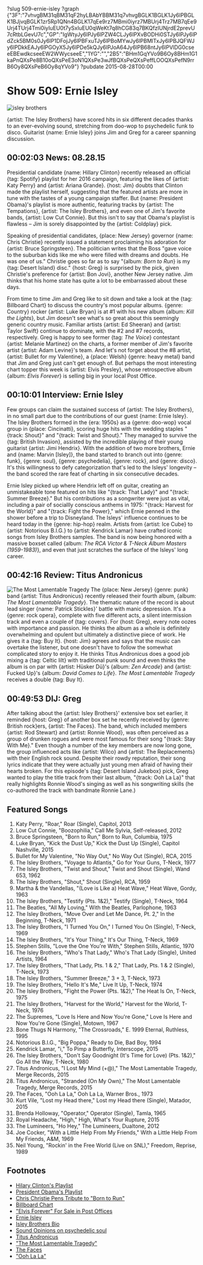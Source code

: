 ?slug 509-ernie-isley
?graph {"3F":"7vhvgBM31qBM31qF2hyLBAbYBBM31q7vhvgBGLK1BGLK1Jy6lPBGLK1BJjvqBGLK1zr5Rp1QNn4BGLK17qEe9rz7MBmi0iyrz7MBUrj4Trz7MB7qEe9Urj4TUrj4Tmi0iyIuEU0t7ySxIuEU0qWeKt7q8hCG83q7BKQfzIUNjrdE2prevU7cRtbLGevU7c","GP":"IgWtyJy6lPJy6lPZW4CLJy6lPXvBODHi0STJy6lPJy6lPdZck5BM0s0Jy6lP1DFojJy6lPBFxuTJy6lPBoMYwJy6lPBMlTxJy6lPBJQFWJy6lPDkkEAJy6lPGOyX5Jy6lPDe5kQJy6lPJoA64Jy6lPB68ntJy6lPVlDG0cseeEBEwdkcseeEW2WWycseeE","1YG":"","2B5":"BHm1GqYVo9B6Oy8BHm1G1kaPnQXsPe8B10oQXsPeE3oN1QXsPe3wJfBQXsPeQXsPeffLOOQXsPefN9rrB6Oy8QXsPeB6Oy8qYVo9"}
?pubdate 2015-08-28T00:00

# Show 509: Ernie Isley
![isley brothers](//static.soundopinions.org/images/2015/isley2_web.jpg)

{artist: The Isley Brothers} have scored hits in six different decades thanks to an ever-evolving sound, stretching from doo-wop to psychedelic funk to disco. Guitarist {name: Ernie Isley} joins Jim and Greg for a career spanning discussion.


## 00:02:03 News: 08.28.15

Presidential candidate {name: Hillary Clinton} recently released an official {tag: Spotify} playlist for her 2016 campaign, featuring the likes of {artist: Katy Perry} and {artist: Ariana Grande}. {host: Jim} doubts that Clinton made the playlist herself, suggesting that the featured artists are more in tune with the tastes of a young campaign staffer. But {name: President Obama}'s playlist is more authentic, featuring tracks by {artist: The Tempations}, {artist: The Isley Brothers}, and even one of Jim's favorite bands, {artist: Low Cut Connie}. But this isn't to say that Obama's playlist is flawless – Jim is sorely disappointed by the {artist: Coldplay} pick. 

Speaking of presidential candidates, {place: New Jersey} governor {name: Chris Christie} recently issued a statement proclaiming his adoration for {artist: Bruce Springsteen}. The politician writes that the Boss "gave voice to the suburban kids like me who were filled with dreams and doubts. He was one of us." Christie goes so far as to say "{album: *Born to Run*} is my {tag: Desert Island} disc." {host: Greg} is surprised by the pick, given Christie's preference for {artist: Bon Jovi}, another New Jersey native. Jim thinks that his home state has quite a lot to be embarrassed about these days. 

From time to time Jim and Greg like to sit down and take a look at the {tag: Billboard Chart} to discuss the country's most popular albums. {genre: Country} rocker {artist: Luke Bryan} is at #1 with his new album {album: *Kill the Lights*}, but Jim doesn't see what's so great about this seemingly generic country music. Familiar artists {artist: Ed Sheeran} and {artist: Taylor Swift} continue to dominate, with the #2 and #7 records, respectively. Greg is happy to see former {tag: *The Voice*} contestant {artist: Melanie Martinez} on the charts, a former member of Jim's favorite artist {artist: Adam Levine}'s team. And let's not forget about the #8 artist, {artist: Bullet for my Valentine}, a {place: Welsh} {genre: heavy metal} band that Jim and Greg just can't get enough of. But perhaps the most interesting chart topper this week is {artist: Elvis Presley}, whose retrospective album {album: *Elvis Forever*} is selling big in your local Post Office. 



## 00:10:01 Interview: Ernie Isley
Few groups can claim the sustained success of {artist: The Isley Brothers}, in no small part due to the contributions of our guest {name: Ernie Isley}. The Isley Brothers formed in the {era: 1950s} as a {genre: doo-wop} vocal group in {place: Cincinatti}, scoring huge hits with the wedding staples "{track: Shout}" and "{track: Twist and Shout}." They managed to survive the {tag: British Invasion}, assisted by the incredible playing of their young guitarist {artist: Jimi Hendrix}. With the addition of two more brothers, Ernie and {name: Marvin [Isley]}, the band started to branch out into {genre: funk}, {genre: soul}, {genre: psychedelia}, {genre: rock}, and {genre: disco}. It's this willingness to defy categorization that's led to the Isleys' longevity – the band scored the rare feat of charting in six consecutive decades.

Ernie Isley picked up where Hendrix left off on guitar, creating an unmistakeable tone featured on hits like "{track: That Lady}" and "{track: Summer Breeze}." But his contributions as a songwriter were just as vital, including a pair of sociallly conscious anthems in 1975: "{track: Harvest for the World}" and "{track: Fight the Power}," which Ernie penned in the shower before a trip to Disneyland. The Isleys' influence continues to be heard today in the {genre: hip-hop} realm. Artists from {artist: Ice Cube} to {artist: Notorious B.I.G.} to {artist: Kendrick Lamar} have crafted iconic songs from Isley Brothers samples. The band is now being honored with a massive boxset called {album: *The RCA Victor & T-Neck Album Masters (1959-1983)*}, and even that just scratches the surface of the Isleys' long career.



## 00:42:16 Review: Titus Andronicus 

![The Most Lamentable Tragedy](http://is5.mzstatic.com/image/thumb/Music7/v4/8e/5d/3f/8e5d3fb2-1fa6-5b3d-7661-95ae96614309/527_Titus_MostLamentableTragedy_2500px.jpg/600x600bb-85.jpg "278712416/988561829")
The {place: New Jersey} {genre: punk} band {artist: Titus Andronicus} recently released their fourth album, {album: *The Most Lamentable Tragedy*}. The thematic nature of the record is about lead singer {name: Patrick Stickles}' battle with manic depression. It's a {genre: rock opera}, complete with five different acts, a silent intermission track and even a couple of {tag: covers}. For {host: Greg}, every note oozes with importance and passion. He thinks the album as a whole is definitely overwhelming and opulent but ultimately a distinctive piece of work. He gives it a {tag: Buy It}. {host: Jim} agrees and says that the music can overtake the listener, but one doesn't have to follow the somewhat complicated story to enjoy it. He thinks Titus Andronicus does a good job mixing a {tag: Celtic lilt} with traditional punk sound and even thinks the album is on par with {artist: Hüsker Dü}'s {album: *Zen Arcade*} and {artist: Fucked Up}'s {album: *David Comes to Life*}. *The Most Lamentable Tragedy* receives a double {tag: Buy It}.

## 00:49:53 DIJ: Greg

After talking about the {artist: Isley Brothers}' extensive box set earlier, it reminded {host: Greg} of another box set he recently received by {genre: British rock}ers, {artist: The Faces}. The band, which included members {artist: Rod Stewart} and {artist: Ronnie Wood}, was often perceived as a group of drunken rogues and were most famous for their song "{track: Stay With Me}." Even though a number of the key members are now long gone, the group influenced acts like {artist: Wilco} and {artist: The Replacements} with their English rock sound. Despite their rowdy reputation, their song lyrics indicate that they were actually just young men afraid of having their hearts broken. For this episode's {tag: Desert Island Jukebox} pick, Greg wanted to play the title track from their last album, "{track: Ooh La La}" that really highlights Ronnie Wood's singing as well as his songwriting skills (he co-authored the track with bandmate Ronnie Lane.) 


## Featured Songs
1. Katy Perry, "Roar," Roar (Single), Capitol, 2013 
2. Low Cut Connie, "Boozophilia," Call Me Sylvia, Self-released, 2012 
3. Bruce Springsteen, "Born to Run," Born to Run, Columbia, 1975 
4. Luke Bryan, "Kick the Dust Up," Kick the Dust Up (Single), Capitol Nashville, 2015 
5. Bullet for My Valentine, "No Way Out," No Way Out (Single), RCA, 2015 
6. The Isley Brothers, "Voyage to Atlantis," Go for Your Guns, T-Neck, 1977 
7. The Isley Brothers, "Twist and Shout," Twist and Shout (Single), Wand 653, 1962 
8. The Isley Brothers, "Shout," Shout (Single), RCA, 1959 
9. Martha & the Vandellas, "(Love is Like a) Heat Wave," Heat Wave, Gordy, 1963 
10. The Isley Brothers, "Testify (Pts. 1&2)," Testify (Single), T-Neck, 1964 
11. The Beatles, "All My Loving," With the Beatles, Parlophone, 1963 
12. The Isley Brothers, "Move Over and Let Me Dance, Pt. 2," In the Beginning, T-Neck, 1971 
13. The Isley Brothers, "I Turned You On," I Turned You On (Single), T-Neck, 1969 
14. The Isley Brothers, "It's Your Thing," It's Our Thing, T-Neck, 1969 
15. Stephen Stills, "Love the One You're With," Stephen Stills, Atlantic, 1970 
16. The Isley Brothers, "Who's That Lady," Who's That Lady (Single), United Artists, 1964 
17. The Isley Brothers, "That Lady, Pts. 1 & 2," That Lady, Pts. 1 & 2 (Single), T-Neck, 1973 
18. The Isley Brothers, "Summer Breeze," 3 + 3, T-Neck, 1973 
19. The Isley Brothers, "Hello It's Me," Live It Up, T-Neck, 1974 
20. The Isley Brothers, "Fight the Power (Pts. 1&2)," The Heat Is On, T-Neck, 1975 
21. The Isley Brothers, "Harvest for the World," Harvest for the World, T-Neck, 1976 
22. The Supremes, "Love Is Here and Now You're Gone," Love Is Here and Now You're Gone (Single), Motown, 1967 
23. Bone Thugs N Harmony, "The Crossroads," E. 1999 Eternal, Ruthless, 1995 
24. Notorious B.I.G., "Big Poppa," Ready to Die, Bad Boy, 1994 
25. Kendrick Lamar, "i," To Pimp a Butterfly, Interscope, 2015 
26. The Isley Brothers, "Don't Say Goodnight (It's Time for Love) (Pts. 1&2)," Go All the Way, T-Neck, 1980 
27. Titus Andronicus, "I Lost My Mind (+@)," The Most Lamentable Tragedy, Merge Records, 2015 
28. Titus Andronicus, "Stranded (On My Own)," The Most Lamentable Tragedy, Merge Records, 2015 
29. The Faces, "Ooh La La," Ooh La La, Warner Bros., 1973 
30. Kurt Vile, "Lost my Head there," Lost my Head there (Single), Matador, 2015 
31. Brenda Holloway, "Operator," Operator (Single), Tamla, 1965
32. Royal Headache, "High," High, What's Your Rupture, 2015 
33. The Lumineers, "Ho Hey," The Lumineers, Dualtone, 2012 
34. Joe Cocker, "With a Little Help From My Friends," With a Little Help From My Friends, A&M, 1969 
35. Neil Young, "Rockin' in the Free World (Live on SNL)," Freedom, Reprise, 1989 

## Footnotes
- [Hilary Clinton's Playlist](http://www.cnn.com/2015/06/13/politics/election-2016-hillary-clinton-spotify-playlist/)
- [President Obama's Playlist](http://www.cnn.com/2015/08/14/politics/barack-obama-spotify-playlist-white-house/)
- [Chris Christie Pens Tribute to "Born to Run"](http://www.billboard.com/articles/news/6677585/chris-christie-bruce-springsteen-born-to-run-tribute)
- [Billboard Chart](http://www.billboard.com/charts/billboard-200)
- ["Elvis Forever" For Sale in Post Offices](https://store.usps.com/store/browse/productDetailSingleSku.jsp?productId=S_842859&categoryId=novelty-gifts)
- [Ernie Isley](http://www.allmusic.com/artist/ernie-isley-mn0000203652)
- [Isley Brothers Bio](https://rockhall.com/inductees/the-isley-brothers/bio/)
- [Sound Opinions on psychedelic soul](/show/149/)
- [Titus Andronicus](http://titusandronicus.net/)
- ["The Most Lamentable Tragedy"](https://www.mergerecords.com/the-most-lamentable-tragedy)
- [The Faces](http://www.the-faces.com/whatsnew.htm)
- ["Ooh La La"](https://www.youtube.com/watch?v=1_xwnb3cymc)
